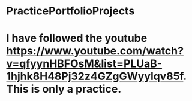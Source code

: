 # PracticePortfolioProjects
# I have followed the youtube https://www.youtube.com/watch?v=qfyynHBFOsM&list=PLUaB-1hjhk8H48Pj32z4GZgGWyylqv85f. This is only a practice.
